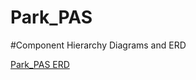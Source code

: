 # Park_PAS

#Component Hierarchy Diagrams and ERD

[Park_PAS ERD](https://drive.google.com/file/d/1QIsaN5S_yhTyKPSzK3vC2qWXbGoT2zoH/view?usp=sharing)

